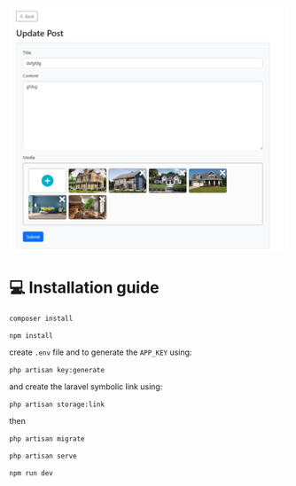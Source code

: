 ![vue-media-upload - multiple image upload with preview ](/public/docs/imgs/preview.PNG)


# 💻 Installation guide

`composer install`

`npm install`

create `.env` file and to generate the `APP_KEY` using:

`php artisan key:generate`

and create the laravel symbolic link using:

`php artisan storage:link`

then

`php artisan migrate`

`php artisan serve`

`npm run dev`
